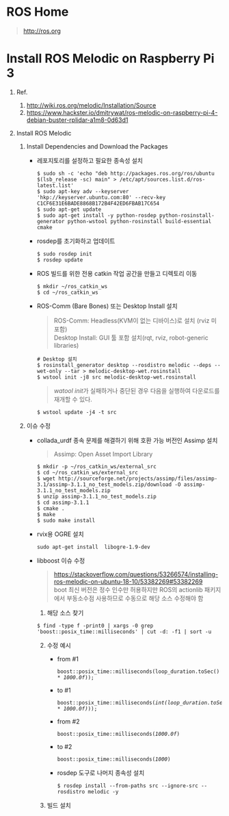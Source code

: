 # ROS Home
  > http://ros.org
  
# Install ROS Melodic on Raspberry Pi 3
  1. Ref.
     1. http://wiki.ros.org/melodic/Installation/Source
     2. https://www.hackster.io/dmitrywat/ros-melodic-on-raspberry-pi-4-debian-buster-rplidar-a1m8-0d63d1
  
  2. Install ROS Melodic
     1. Install Dependencies and Download the Packages
        * 레포지토리를 설정하고 필요한 종속성 설치
          <pre><code>$ sudo sh -c 'echo "deb http://packages.ros.org/ros/ubuntu $(lsb_release -sc) main" > /etc/apt/sources.list.d/ros-latest.list' 
          $ sudo apt-key adv --keyserver 'hkp://keyserver.ubuntu.com:80' --recv-key C1CF6E31E6BADE8868B172B4F42ED6FBAB17C654
          $ sudo apt-get update
          $ sudo apt-get install -y python-rosdep python-rosinstall-generator python-wstool python-rosinstall build-essential cmake</code></pre>

        * rosdep를 초기화하고 업데이트
          <pre><code>$ sudo rosdep init  
          $ rosdep update</code></pre>

        * ROS 빌드를 위한 전용 catkin 작업 공간을 만들고 디렉토리 이동
          <pre><code>$ mkdir ~/ros_catkin_ws  
          $ cd ~/ros_catkin_ws</code></pre>

        * ROS-Comm (Bare Bones) 또는 Desktop Install 설치
          > ROS-Comm: Headless(KVM이 없는 디바이스)로 설치 (rviz 미포함)<br/>
          > Desktop Install: GUI 툴 포함 설치(rqt, rviz, robot-generic libraries)
          <pre><code># Desktop 설치
          $ rosinstall_generator desktop --rosdistro melodic --deps --wet-only --tar > melodic-desktop-wet.rosinstall
          $ wstool init -j8 src melodic-desktop-wet.rosinstall</code></pre>
          > <i>watool init</i>가 실패하거나 중단된 경우 다음을 실행하여 다운로드를 재개할 수 있다.
          <pre><code>$ wstool update -j4 -t src</code></pre>

     2. 이슈 수정
        * collada_urdf 종속 문제를 해결하기 위해 호환 가능 버전인 Assimp 설치
          > Assimp: Open Asset Import Library
          <pre><code>$ mkdir -p ~/ros_catkin_ws/external_src
          $ cd ~/ros_catkin_ws/external_src
          $ wget http://sourceforge.net/projects/assimp/files/assimp-3.1/assimp-3.1.1_no_test_models.zip/download -O assimp-3.1.1_no_test_models.zip
          $ unzip assimp-3.1.1_no_test_models.zip
          $ cd assimp-3.1.1
          $ cmake .
          $ make
          $ sudo make install</code></pre>

        * rvix용 OGRE 설치
          <pre><code>sudo apt-get install  libogre-1.9-dev</code></pre>

        * libboost 이슈 수정
          > https://stackoverflow.com/questions/53266574/installing-ros-melodic-on-ubuntu-18-10/53382269#53382269<br/>
          > boot 최신 버전은 정수 인수만 허용하지만 ROS의 actionlib 패키지에서 부동소수점 사용하므로 수동으로 해당 소스 수정해야 함

          1. 해당 소스 찾기
            <pre><code>$ find -type f -print0 | xargs -0 grep 'boost::posix_time::milliseconds' | cut -d: -f1 | sort -u</code></pre>
          2. 수정 예시
             * from #1
               <pre><code>boost::posix_time::milliseconds(loop_duration.toSec() * <i>1000.0f</i>));</code></pre>
             * to #1
               <pre><code>boost::posix_time::milliseconds(<i>int(loop_duration.toSec() * 1000.0f)</i>));</code></pre>

             * from #2
               <pre><code>boost::posix_time::milliseconds(<i>1000.0f</i>)</code></pre>
             * to #2
               <pre><code>boost::posix_time::milliseconds(<i>1000</i>)</code></pre>

             * rosdep 도구로 나머지 종속성 설치
               <pre><code>$ rosdep install --from-paths src --ignore-src --rosdistro melodic -y</code></pre>

          3. 빌드 설치
             <pre><code></code></pre>
